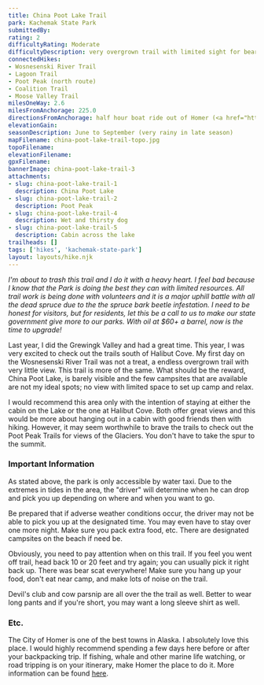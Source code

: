 ```yaml
---
title: China Poot Lake Trail
park: Kachemak State Park
submittedBy: 
rating: 2
difficultyRating: Moderate
difficultyDescription: very overgrown trail with limited sight for bears, potential for falling, and can be sometimes hard to find, more so after the lake on the way to the Wosnesenski River Trail.  This is not a trail to d
connectedHikes:
- Wosnesenski River Trail
- Lagoon Trail
- Poot Peak (north route)
- Coalition Trail
- Moose Valley Trail
milesOneWay: 2.6
milesFromAnchorage: 225.0
directionsFromAnchorage: half hour boat ride out of Homer (<a href="http://www.dnr.state.ak.us/parks/units/kbay/kbaytaxi.htm">list of authorized water taxis</a>)
elevationGain: 
seasonDescription: June to September (very rainy in late season)
mapFilename: china-poot-lake-trail-topo.jpg
topoFilename: 
elevationFilename: 
gpxFilename: 
bannerImage: china-poot-lake-trail-3
attachments:
- slug: china-poot-lake-trail-1
  description: China Poot Lake
- slug: china-poot-lake-trail-2
  description: Poot Peak
- slug: china-poot-lake-trail-4
  description: Wet and thirsty dog
- slug: china-poot-lake-trail-5
  description: Cabin across the lake
trailheads: []
tags: ['hikes', 'kachemak-state-park']
layout: layouts/hike.njk
---
```

*I'm about to trash this trail and I do it with a heavy heart. I feel bad because I know that the Park is doing the best they can with limited resources. All trail work is being done with volunteers and it is a major uphill battle with all the dead spruce due to the the spruce bark beetle infestation. I need to be honest for visitors, but for residents, let this be a call to us to make our state government give more to our parks. With oil at $60+ a barrel, now is the time to upgrade!*

Last year, I did the Grewingk Valley and had a great time. This year, I was very excited to check out the trails south of Halibut Cove. My first day on the Wosnesenski River Trail was not a treat, a endless overgrown trail with very little view. This trail is more of the same. What should be the reward, China Poot Lake, is barely visible and the few campsites that are available are not my ideal spots; no view with limited space to set up camp and relax.

I would recommend this area only with the intention of staying at either the cabin on the Lake or the one at Halibut Cove. Both offer great views and this would be more about hanging out in a cabin with good friends then with hiking. However, it may seem worthwhile to brave the trails to check out the Poot Peak Trails for views of the Glaciers. You don't have to take the spur to the summit.

### Important Information

As stated above, the park is only accessible by water taxi. Due to the extremes in tides in the area, the "driver" will determine when he can drop and pick you up depending on where and when you want to go. 

Be prepared that if adverse weather conditions occur, the driver may not be able to pick you up at the designated time. You may even have to stay over one more night. Make sure you pack extra food, etc. There are designated campsites on the beach if need be.

Obviously, you need to pay attention when on this trail. If you feel you went off trail, head back 10 or 20 feet and try again; you can usually pick it right back up.
There was bear scat everywhere! Make sure you hang up your food, don't eat near camp, and make lots of noise on the trail.

Devil's club and cow parsnip are all over the the trail as well. Better to wear long pants and if you're short, you may want a long sleeve shirt as well.

### Etc.

The City of Homer is one of the best towns in Alaska. I absolutely love this place. I would highly recommend spending a few days here before or after your backpacking trip. If fishing, whale and other marine life watching, or road tripping is on your itinerary, make Homer the place to do it. More information can be found [here](http://www.homeralaska.org/).